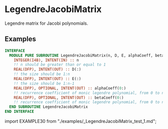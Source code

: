 # LegendreJacobiMatrix

Legendre matrix for Jacobi polynomials.

## Examples

<Tabs>
<TabItem value="interface" label="܀ Interface" default>

```fortran
INTERFACE
  MODULE PURE SUBROUTINE LegendreJacobiMatrix(n, D, E, alphaCoeff, betaCoeff)
    INTEGER(I4B), INTENT(IN) :: n
    !! n should be greater than or equal to 1
    REAL(DFP), INTENT(OUT) :: D(:)
    !! the size should be 1:n
    REAL(DFP), INTENT(OUT) :: E(:)
    !! the size should be 1:n-1
    REAL(DFP), OPTIONAL, INTENT(OUT) :: alphaCoeff(0:)
    !! recurrence coefficient of monic legendre polynomial, from 0 to n-1
    REAL(DFP), OPTIONAL, INTENT(OUT) :: betaCoeff(0:)
    !! recurrence coefficient of monic legendre polynomial, from 0 to n-1
  END SUBROUTINE LegendreJacobiMatrix
END INTERFACE
```

</TabItem>

<TabItem value="example" label="️܀ See example">

import EXAMPLE30 from "./examples/\_LegendreJacobiMatrix_test_1.md";

<EXAMPLE30 />

</TabItem>

<TabItem value="close" label="↢ ">

</TabItem>
</Tabs>
